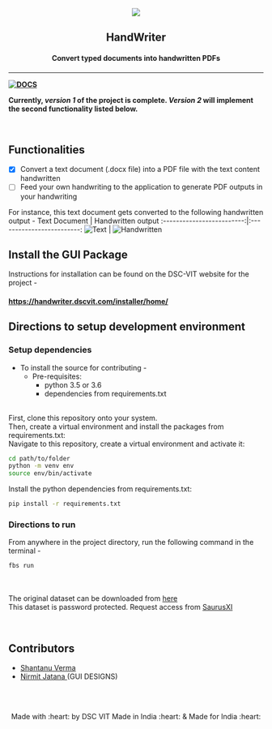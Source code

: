 <p align="center">
	<img src="https://user-images.githubusercontent.com/30529572/72455010-fb38d400-37e7-11ea-9c1e-8cdeb5f5906e.png" />
	<h2 align="center"> HandWriter </h2>
	<h4 align="center"> Convert typed documents into handwritten PDFs <h4>
</p>

---
[![DOCS](https://img.shields.io/badge/Documentation-see%20docs-green?style=flat-square&logo=appveyor)](https://saurusxi.github.io/HandwritingParser/)

Currently,  *version 1* of the project is complete.
*Version 2* will implement the second functionality listed below. 


<br>

## Functionalities
- [X] Convert a text document (.docx file) into a PDF file with the text content handwritten
- [ ] Feed your own handwriting to the application to generate PDF outputs in your handwriting

For instance, this text document gets converted to the following handwritten output -
Text Document              |  Handwritten output
:-------------------------:|:-------------------------:
![Text](https://shantanu-verma-portfolio.netlify.app/document_image.jpeg)  |  ![Handwritten](https://shantanu-verma-portfolio.netlify.app/hw_0.jpeg)

## Install the GUI Package

Instructions for installation can be found on the DSC-VIT website for the project - <br>
#### https://handwriter.dscvit.com/installer/home/

## Directions to setup development environment
### Setup dependencies
* To install the source for contributing -
	- Pre-requisites:
		-  python 3.5 or 3.6
		-  dependencies from requirements.txt
<br>
First, clone this repository onto your system. <br>
Then, create a virtual environment and install the packages from requirements.txt: <br>
Navigate to this repository, create a virtual environment and activate it: <br>

```bash
cd path/to/folder
python -m venv env
source env/bin/activate
```
Install the python dependencies from requirements.txt:
```bash
pip install -r requirements.txt
```

### Directions to run
From anywhere in the project directory, run the following command in the terminal -
```bash
fbs run
```

<br><br>
The original dataset can be downloaded from [ here ](https://drive.google.com/file/d/10pFgeiL4FOrIaqp-r2_d6kM62g4X8zYf/view?usp=sharing)<br> This dataset is password protected. Request access from [ SaurusXI ](https://github.com/SaurusXI/)
<br>


<br>

## Contributors

* [ Shantanu Verma ](https://github.com/SaurusXI/)
* [ Nirmit Jatana ](https://github.com/nirmitjatana) (GUI DESIGNS)

<br>
<br>

<p align="center">
	Made with :heart: by DSC VIT
	Made in India :heart: & Made for India :heart:
</p>

